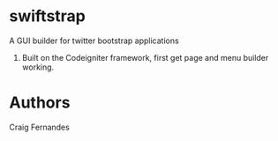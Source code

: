 swiftstrap
==========

A GUI builder for twitter bootstrap applications

1. Built on the Codeigniter framework, first get page and menu builder working.

Authors
=======
Craig Fernandes



